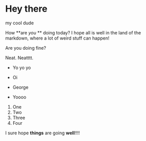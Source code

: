 # Hey there
my cool dude

How **are *you* ** doing today?
I hope all is well in the land of the markdown,
where a lot of weird stuff can happen!

Are you doing fine?

Neat.
Neatttt.

- Yo yo yo
- Oi
- George

- Yoooo

1. One
2. Two
3. Three
4. Four

I sure hope **things** are going **well**!!!!